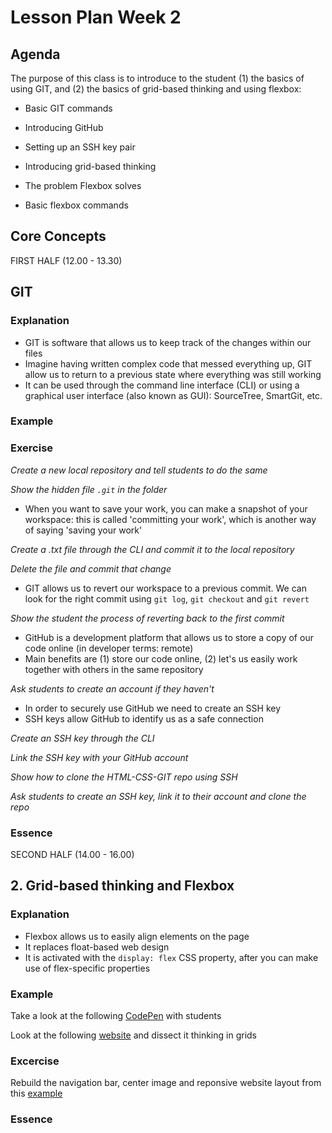 # Lesson Plan Week 2

## Agenda

The purpose of this class is to introduce to the student (1) the basics of using GIT, and (2) the basics of grid-based thinking and using flexbox:

- Basic GIT commands
- Introducing GitHub
- Setting up an SSH key pair

- Introducing grid-based thinking
- The problem Flexbox solves
- Basic flexbox commands

## Core Concepts

FIRST HALF (12.00 - 13.30)

## GIT

### Explanation
- GIT is software that allows us to keep track of the changes within our files
- Imagine having written complex code that messed everything up, GIT allow us to return to a previous state where everything was still working
- It can be used through the command line interface (CLI) or using a graphical user interface (also known as GUI): SourceTree, SmartGit, etc.

### Example
### Exercise

_Create a new local repository and tell students to do the same_

_Show the hidden file `.git` in the folder_

- When you want to save your work, you can make a snapshot of your workspace: this is called 'committing your work', which is another way of saying 'saving your work'

_Create a .txt file through the CLI and commit it to the local repository_

_Delete the file and commit that change_

- GIT allows us to revert our workspace to a previous commit. We can look for the right commit using `git log`, `git checkout` and `git revert`

_Show the student the process of reverting back to the first commit_

- GitHub is a development platform that allows us to store a copy of our code online (in developer terms: remote)
- Main benefits are (1) store our code online, (2) let's us easily work together with others in the same repository

_Ask students to create an account if they haven't_

- In order to securely use GitHub we need to create an SSH key
- SSH keys allow GitHub to identify us as a safe connection

_Create an SSH key through the CLI_

_Link the SSH key with your GitHub account_

_Show how to clone the HTML-CSS-GIT repo using SSH_

_Ask students to create an SSH key, link it to their account and clone the repo_

### Essence




SECOND HALF (14.00 - 16.00)

## 2. Grid-based thinking and Flexbox

### Explanation
- Flexbox allows us to easily align elements on the page
- It replaces float-based web design
- It is activated with the `display: flex` CSS property, after you can make use of flex-specific properties
### Example
Take a look at the following [CodePen](https://codepen.io/enxaneta/pen/adLPwv) with students

Look at the following [website](https://htmlstream.com/preview/unify-v2.6.2/unify-main/home/home-default.html) and dissect it thinking in grids
### Excercise
Rebuild the navigation bar, center image and reponsive website layout from this [example](https://github.com/ratracegrad/made-with-flexbox)
### Essence


